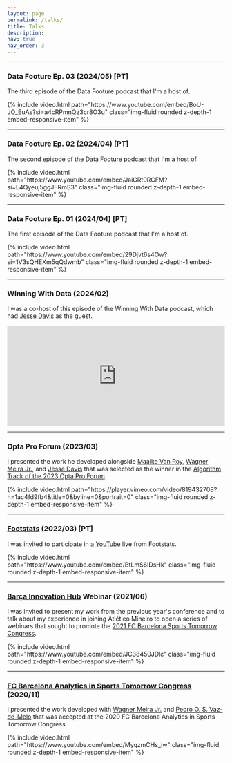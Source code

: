```yaml
---
layout: page
permalink: /talks/
title: Talks
description: 
nav: true
nav_order: 3
---
```


<hr>

<div class="row mt-3">
    <div class="col-12">
        <h3>Data Footure Ep. 03 (2024/05) [PT]</h3> <!-- This is your video header -->
        <p>The third episode of the Data Footure podcast that I'm a host of.</p> <!-- This is your video description -->
    </div>
    <div class="col-12 embed-responsive embed-responsive-16by9">
        {% include video.html path="https://www.youtube.com/embed/BoU-JO_EuAs?si=a4cRPmnQz3cr8O3u" class="img-fluid rounded z-depth-1 embed-responsive-item" %}
    </div>
</div>

<hr>

<div class="row mt-3">
    <div class="col-12">
        <h3>Data Footure Ep. 02 (2024/04) [PT]</h3> <!-- This is your video header -->
        <p>The second episode of the Data Footure podcast that I'm a host of.</p> <!-- This is your video description -->
    </div>
    <div class="col-12 embed-responsive embed-responsive-16by9">
        {% include video.html path="https://www.youtube.com/embed/JaiGRt9RCFM?si=L4Qyeuj5ggJFRmS3" class="img-fluid rounded z-depth-1 embed-responsive-item" %}
    </div>
</div>

<hr>

<div class="row mt-3">
    <div class="col-12">
        <h3>Data Footure Ep. 01 (2024/04) [PT]</h3> <!-- This is your video header -->
        <p>The first episode of the Data Footure podcast that I'm a host of.</p> <!-- This is your video description -->
    </div>
    <div class="col-12 embed-responsive embed-responsive-16by9">
        {% include video.html path="https://www.youtube.com/embed/29Djvt6s4Ow?si=1V3sQHEXm5qQdwmb" class="img-fluid rounded z-depth-1 embed-responsive-item" %}
    </div>
</div>

<hr>

<div class="row mt-3">
    <div class="col-12">
        <h3>Winning With Data (2024/02)</h3> <!-- This is your podcast header -->
        <p>I was a co-host of this episode of the Winning With Data podcast, which had <a href='https://people.cs.kuleuven.be/~jesse.davis/'>Jesse Davis</a> as the guest.</p> <!-- This is your podcast description -->
    </div>
    <div class="col-12 embed-responsive embed-responsive-16by9">
        <iframe src="https://open.spotify.com/embed/episode/5XGkEVHPcN7hxFQZiwrZeE?si=404dbca0dadd4b65" width="100%" height="232" frameborder="0" allowtransparency="true" allow="encrypted-media" class="img-fluid rounded z-depth-1 embed-responsive-item"></iframe>
    </div>
</div>


<hr>

<div class="row mt-3">
    <div class="col-12">
        <h3>Opta Pro Forum (2023/03)</h3> <!-- This is your video header -->
        <p>I presented the work he developed alongside <a href='https://maaikevr.github.io/'>Maaike Van Roy</a>, <a href='https://dcc.ufmg.br/professor/wagner-meira-junior/'>Wagner Meira Jr.</a>, and <a href='https://people.cs.kuleuven.be/~jesse.davis/'>Jesse Davis</a> that was selected as the winner in the <a href='https://www.statsperform.com/resource/opta-forum-2023-stats-perform-launches-call-for-proposals/'>Algorithm Track of the 2023 Opta Pro Forum</a>.</p> <!-- This is your video description -->
    </div>
    <div class="col-12 embed-responsive embed-responsive-16by9">
        {% include video.html path="https://player.vimeo.com/video/819432708?h=1ac4fd9fb4&title=0&byline=0&portrait=0" class="img-fluid rounded z-depth-1 embed-responsive-item" %}
    </div>
</div>

<hr>

<div class="row mt-3">
    <div class="col-12">
        <h3><a href='https://twitter.com/Footstats'>Footstats</a> (2022/03) [PT]</h3> <!-- This is your video header -->
        <p>I was invited to participate in a <a href='https://www.youtube.com/@FootstatsOficial'>YouTube</a> live from Footstats.</p> <!-- This is your video description -->
    </div>
    <div class="col-12 embed-responsive embed-responsive-16by9">
        {% include video.html path="https://www.youtube.com/embed/BtLmS6IDsHk" class="img-fluid rounded z-depth-1 embed-responsive-item" %}
    </div>
</div>

<hr>

<div class="row mt-3">
    <div class="col-12">
        <h3><a href='https://barcainnovationhub.fcbarcelona.com/'>Barça Innovation Hub</a> Webinar (2021/06)</h3> <!-- This is your video header -->
        <p>I was invited to present my work from the previous year's conference and to talk about my experience in joining Atlético Mineiro to open a series of webinars that sought to promote the <a href='https://sportstomorrow.fcbarcelona.com/sports-tomorrow-2021/'>2021 FC Barcelona Sports Tomorrow Congress</a>.</p> <!-- This is your video description -->
    </div>
    <div class="col-12 embed-responsive embed-responsive-16by9">
        {% include video.html path="https://www.youtube.com/embed/JC38450JDlc" class="img-fluid rounded z-depth-1 embed-responsive-item" %}
    </div>
</div>

<hr>

<div class="row mt-3">
    <div class="col-12">
        <h3><a href='https://sportstomorrow.fcbarcelona.com/project/analytics-in-sports-tomorrow-2020/'>FC Barcelona Analytics in Sports Tomorrow Congress</a> (2020/11)</h3> <!-- This is your video header -->
        <p>I presented the work developed with <a href='https://dcc.ufmg.br/professor/wagner-meira-junior/'>Wagner Meira Jr.</a> and <a href='https://dcc.ufmg.br/professor/pedro-olmo-stancioli-vaz-de-melo/'>Pedro O. S. Vaz-de-Melo</a> that was accepted at the 2020 FC Barcelona Analytics in Sports Tomorrow Congress.</p> <!-- This is your video description -->
    </div>
    <div class="col-12 embed-responsive embed-responsive-16by9">
        {% include video.html path="https://www.youtube.com/embed/MyqzmCHs_iw" class="img-fluid rounded z-depth-1 embed-responsive-item" %}
    </div>
</div>